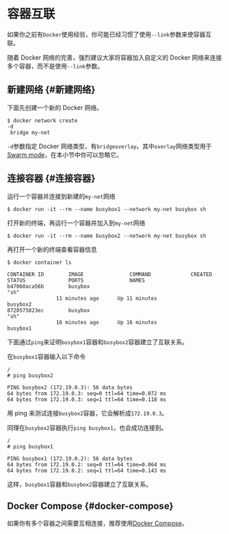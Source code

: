 # 容器互联

如果你之前有`Docker`使用经验，你可能已经习惯了使用`--link`参数来使容器互联。

随着 Docker 网络的完善，强烈建议大家将容器加入自定义的 Docker 网络来连接多个容器，而不是使用`--link`参数。

## 新建网络 {#新建网络}

下面先创建一个新的 Docker 网络。

```text
$ docker network create 
-d
 bridge my-net
```

`-d`参数指定 Docker 网络类型，有`bridgeoverlay`。其中`overlay`网络类型用于[Swarm mode](https://yeasy.gitbooks.io/docker_practice/content/swarm_mode)，在本小节中你可以忽略它。

## 连接容器 {#连接容器}

运行一个容器并连接到新建的`my-net`网络

```text
$ docker run -it --rm --name busybox1 --network my-net busybox sh
```

打开新的终端，再运行一个容器并加入到`my-net`网络

```text
$ docker run -it --rm --name busybox2 --network my-net busybox sh
```

再打开一个新的终端查看容器信息

```text
$ docker container ls

CONTAINER ID        IMAGE               COMMAND             CREATED             STATUS              PORTS               NAMES
b47060aca56b        busybox             
"sh"
                11 minutes ago      Up 11 minutes                           busybox2
8720575823ec        busybox             
"sh"
                16 minutes ago      Up 16 minutes                           busybox1
```

下面通过`ping`来证明`busybox1`容器和`busybox2`容器建立了互联关系。

在`busybox1`容器输入以下命令

```text
/ 
# ping busybox2

PING busybox2 (172.19.0.3): 56 data bytes
64 bytes from 172.19.0.3: seq=0 ttl=64 time=0.072 ms
64 bytes from 172.19.0.3: seq=1 ttl=64 time=0.118 ms
```

用 ping 来测试连接`busybox2`容器，它会解析成`172.19.0.3`。

同理在`busybox2`容器执行`ping busybox1`，也会成功连接到。

```text
/ 
# ping busybox1

PING busybox1 (172.19.0.2): 56 data bytes
64 bytes from 172.19.0.2: seq=0 ttl=64 time=0.064 ms
64 bytes from 172.19.0.2: seq=1 ttl=64 time=0.143 ms
```

这样，`busybox1`容器和`busybox2`容器建立了互联关系。

## Docker Compose {#docker-compose}

如果你有多个容器之间需要互相连接，推荐使用[Docker Compose](https://yeasy.gitbooks.io/docker_practice/content/compose)。

